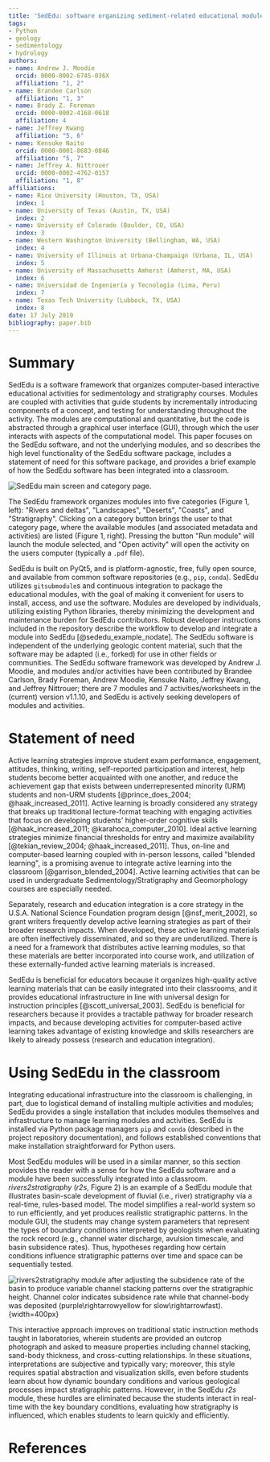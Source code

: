 ```yaml
---
title: 'SedEdu: software organizing sediment-related educational modules'
tags:
- Python
- geology
- sedimentology
- hydrology
authors:
- name: Andrew J. Moodie
  orcid: 0000-0002-6745-036X
  affiliation: "1, 2"
- name: Brandee Carlson
  affiliation: "1, 3"
- name: Brady Z. Foreman
  orcid: 0000-0002-4168-0618
  affiliation: 4
- name: Jeffrey Kwang
  affiliation: "5, 6"
- name: Kensuke Naito
  orcid: 0000-0001-8683-0846
  affiliation: "5, 7"
- name: Jeffrey A. Nittrouer
  orcid: 0000-0002-4762-0157
  affiliation: "1, 8"
affiliations:
- name: Rice University (Houston, TX, USA)
  index: 1
- name: University of Texas (Austin, TX, USA)
  index: 2
- name: University of Colorado (Boulder, CO, USA)
  index: 3
- name: Western Washington University (Bellingham, WA, USA)
  index: 4
- name: University of Illinois at Urbana-Champaign (Urbana, IL, USA)
  index: 5
- name: University of Massachusetts Amherst (Amherst, MA, USA)
  index: 6
- name: Universidad de Ingeniería y Tecnología (Lima, Peru)
  index: 7
- name: Texas Tech University (Lubbock, TX, USA)
  index: 8
date: 17 July 2019
bibliography: paper.bib
---
```


# Summary
SedEdu is a software framework that organizes computer-based interactive educational activities for sedimentology and stratigraphy courses.
Modules are coupled with activities that guide students by incrementally introducing components of a concept, and testing for understanding throughout the activity.
The modules are computational and quantitative, but the code is abstracted through a graphical user interface (GUI), through which the user interacts with aspects of the computational model.
This paper focuses on the SedEdu software, and not the underlying modules, and so describes the high level functionality of the SedEdu software package, includes a statement of need for this software package, and provides a brief example of how the SedEdu software has been integrated into a classroom.

![SedEdu main screen and category page.](figures/sededu_main_and_category.png)

The SedEdu framework organizes modules into five categories (Figure 1, left): "Rivers and deltas", "Landscapes", "Deserts", "Coasts", and "Stratigraphy".
Clicking on a category button brings the user to that category page, where the available modules (and associated metadata and activities) are listed (Figure 1, right).
Pressing the button "Run module" will launch the module selected, and "Open activity" will open the activity on the users computer (typically a `.pdf` file).

SedEdu is built on PyQt5, and is platform-agnostic, free, fully open source, and available from common software repositories (e.g., `pip`, `conda`).
SedEdu utilizes `gitsubmodule`s and continuous integration to package the educational modules, with the goal of making it convenient for users to install, access, and use the software. 
Modules are developed by individuals, utilizing existing Python libraries, thereby minimizing the development and maintenance burden for SedEdu contributors. 
Robust developer instructions included in the repository describe the workflow to develop and integrate a module into SedEdu [@sededu_example_nodate].
The SedEdu software is independent of the underlying geologic content material, such that the software may be adapted (i.e., forked) for use in other fields or communities.
The SedEdu software framework was developed by Andrew J. Moodie, and modules and/or activities have been contributed by Brandee Carlson, Brady Foreman, Andrew Moodie, Kensuke Naito, Jeffrey Kwang, and Jeffrey Nittrouer; there are 7 modules and 7 activities/worksheets in the (current) version v1.1.10, and SedEdu is actively seeking developers of modules and activities.


# Statement of need
Active learning strategies improve student exam performance, engagement, attitudes, thinking, writing, self-reported participation and interest, help students become better acquainted with one another, and reduce the achievement gap that exists between underrepresented minority (URM) students and non-URM students [@prince_does_2004; @haak_increased_2011]. 
Active learning is broadly considered any strategy that breaks up traditional lecture-format teaching with engaging activities that focus on developing students' higher-order cognitive skills [@haak_increased_2011; @karahoca_computer_2010].
Ideal active learning strategies minimize financial thresholds for entry and maximize availability [@tekian_review_2004; @haak_increased_2011].
Thus, on-line and computer-based learning coupled with in-person lessons, called "blended learning", is a promising avenue to integrate active learning into the classroom [@garrison_blended_2004].
Active learning activities that can be used in undergraduate Sedimentology/Stratigraphy and Geomorphology courses are especially needed.

Separately, research and education integration is a core strategy in the U.S.A. National Science Foundation program design [@nsf_merit_2002], so grant writers frequently develop active learning strategies as part of their broader research impacts.
When developed, these active learning materials are often ineffectively disseminated, and so they are underutilized.
There is a need for a framework that distributes active learning modules, so that these materials are better incorporated into course work, and utilization of these externally-funded active learning materials is increased.

SedEdu is beneficial for educators because it organizes high-quality active learning materials that can be easily integrated into their classrooms, and it provides educational infrastructure in line with universal design for instruction principles [@scott_universal_2003].
SedEdu is beneficial for researchers because it provides a tractable pathway for broader research impacts, and because developing activities for computer-based active learning takes advantage of existing knowledge and skills researchers are likely to already possess (research and education integration).


# Using SedEdu in the classroom
Integrating educational infrastructure into the classroom is challenging, in part, due to logistical demand of installing multiple activities and modules; SedEdu provides a single installation that includes modules themselves and infrastructure to manage learning modules and activities.
SedEdu is installed via Python package managers `pip` and `conda` (described in the project repository documentation), and follows established conventions that make installation straightforward for Python users.

Most SedEdu modules will be used in a similar manner, so this section provides the reader with a sense for how the SedEdu software and a module have been successfully integrated into a classroom.
*rivers2stratigraphy* (*r2s*, Figure 2) is an example of a SedEdu module that illustrates basin-scale development of fluvial (i.e., river) stratigraphy via a real-time, rules-based model.
The model simplifies a real-world system so to run efficiently, and yet produces realistic stratigraphic patterns. 
In the module GUI, the students may change system parameters that represent the types of boundary conditions interpreted by geologists when evaluating the rock record (e.g., channel water discharge, avulsion timescale, and basin subsidence rates). 
Thus, hypotheses regarding how certain conditions influence stratigraphic patterns over time and space can be sequentially tested. 

![*rivers2stratigraphy* module after adjusting the subsidence rate of the basin to produce variable channel stacking patterns over the stratigraphic height. Channel color indicates subsidence rate while that channel-body was deposited (purple$\rightarrow$yellow for slow$\rightarrow$fast).](figures/rivers2stratigraphy_demo.png){width=400px}

This interactive approach improves on traditional static instruction methods taught in laboratories, wherein students are provided an outcrop photograph and asked to measure properties including channel stacking, sand-body thickness, and cross-cutting relationships. 
In these situations, interpretations are subjective and typically vary; moreover, this style requires spatial abstraction and visualization skills, even before students learn about how dynamic boundary conditions and various geological processes impact stratigraphic patterns. 
However, in the SedEdu *r2s* module, these hurdles are eliminated because the students interact in real-time with the key boundary conditions, evaluating how stratigraphy is influenced, which enables students to learn quickly and efficiently.


# References
